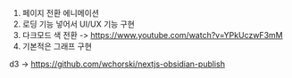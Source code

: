 1. 페이지 전환 에니메이션 
2. 로딩 기능 넣어서 UI/UX 기능 구현 
3. 다크모드 색 전환  -> https://www.youtube.com/watch?v=YPkUczwF3mM
4. 기본적은 그래프 구현 



d3 -> https://github.com/wchorski/nextjs-obsidian-publish